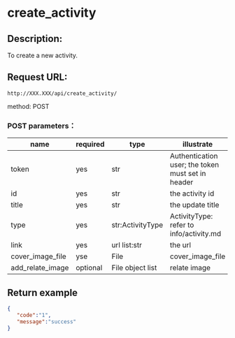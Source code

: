 # create_activity


## Description:
 To create a new activity.

## Request URL:
`http://XXX.XXX/api/create_activity/`

method: POST

### POST parameters：
| name             | required   | type             | illustrate                                        |
|------------------|------------|------------------|---------------------------------------------------|
| token            | yes        | str              | Authentication user; the token must set in header |
| id               | yes        | str              | the activity id                                   |
| title            | yes        | str              | the update title                                  |
| type             | yes        | str:ActivityType | ActivityType: refer to info/activity.md           |
| link             | yes        | url list:str     | the url                                           |
| cover_image_file | yse        | File             | cover_image_file                                  |
| add_relate_image | optional   | File object list | relate image                                      |





## Return example
```json
{
   "code":"1",
   "message":"success"
}
```